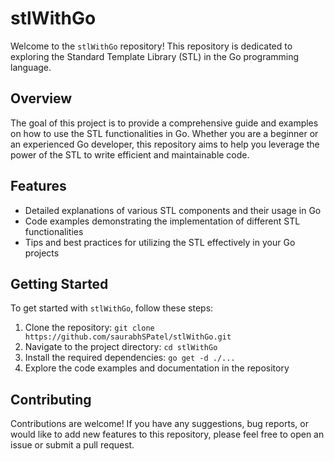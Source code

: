 # stlWithGo

Welcome to the `stlWithGo` repository! This repository is dedicated to exploring the Standard Template Library (STL) in the Go programming language.

## Overview

The goal of this project is to provide a comprehensive guide and examples on how to use the STL functionalities in Go. Whether you are a beginner or an experienced Go developer, this repository aims to help you leverage the power of the STL to write efficient and maintainable code.

## Features

- Detailed explanations of various STL components and their usage in Go
- Code examples demonstrating the implementation of different STL functionalities
- Tips and best practices for utilizing the STL effectively in your Go projects

## Getting Started

To get started with `stlWithGo`, follow these steps:

1. Clone the repository: `git clone https://github.com/saurabhSPatel/stlWithGo.git`
2. Navigate to the project directory: `cd stlWithGo`
3. Install the required dependencies: `go get -d ./...`
4. Explore the code examples and documentation in the repository

## Contributing

Contributions are welcome! If you have any suggestions, bug reports, or would like to add new features to this repository, please feel free to open an issue or submit a pull request.

